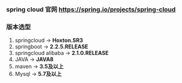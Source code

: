 ### spring cloud 官网 https://spring.io/projects/spring-cloud



### 版本选型

1. springcloud -> **Hoxton.SR3**
2. springboot -> **2.2.5.RELEASE**
3. springcloud alibaba -> **2.1.0.RELEASE**
4. JAVA -> **JAVA8**
5. maven -> **3.5及以上**
6. Mysql -> **5.7及以上**